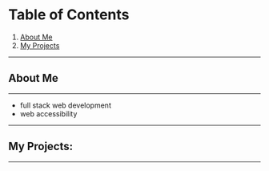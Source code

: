 # Table of Contents
1. [About Me](#about-me)
2. [My Projects](#my-projects)
***
<a name="about-me"></a>
## About Me
***
- full stack web development
- web accessibility
***
<a name="my-projects"></a>
## My Projects:
***
